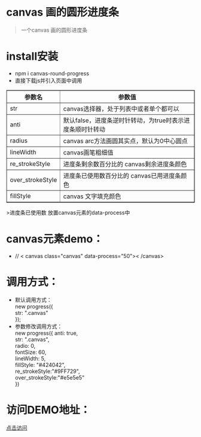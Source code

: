 # canvas 画的圆形进度条

>一个canvas 画的圆形进度条

# install安装
 * npm i canvas-round-progress
 * 直接下载js并引入页面中调用
<table border="1">
            <tbody>
                <tr>
                    <th>参数名</th>
                    <th>参数值</th>
                </tr>
                <tr>
                    <td>str</td>
                    <td>canvas选择器，处于列表中或者单个都可以</td>
                </tr>
                <tr>
                    <td>anti</td>
                    <td>默认false，进度条逆时针转动，为true时表示进度条顺时针转动</td>
                </tr>
                <tr>
                    <td>radius</td>
                    <td>canvas arc方法画圆其实点，默认为0中心圆点</td>
                </tr>
                <tr>
                    <td>lineWidth</td>
                    <td>canvas画笔粗细值</td>
                </tr>
                <tr>
                    <td>re_strokeStyle</td>
                    <td>进度条剩余数百分比的 canvas剩余进度条颜色</td>
                </tr>
                <tr>
                    <td>over_strokeStyle</td>
                    <td>进度条已使用数百分比的 canvas已用进度条颜色</td>
                </tr>
                <tr>
                    <td>fillStyle</td>
                    <td>canvas 文字填充颜色</td>
                </tr>
            </tbody>
        </table>
 >进度条已使用数 放置canvas元素的data-process中                                 <br/>


 # canvas元素demo：
 * //    < canvas class="canvas" data-process="50">< /canvas>
                                   <br/>
 # 调用方式：                                                            <br/>
 * 默认调用方式：  <br/>
                  new progress({                                               <br/>
                                str: ".canvas"                                 <br/>
                              });                                             <br/>
 * 参数修改调用方式：                                                    <br/>
                       new progress({
                                  anti: true,                                         <br/>
                                  str: ".canvas",                                     <br/>
                                  radio: 0,                                           <br/>
                                  fontSize: 60,                                       <br/>
                                  lineWidth: 5,                                       <br/>
                                  fillStyle: "#424042",                               <br/>
                                  re_strokeStyle:"#9FF729",                           <br/>
                                  over_strokeStyle:"#e5e5e5"                          <br/>
                             })

# 访问DEMO地址：
<a href="https://leehf.github.io/canvas-round-progress/" >点击访问</a>
